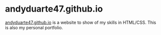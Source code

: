 <h1>andyduarte47.github.io</h1>

[andyduarte47.github.io](andyduarte47.github.io) is a website to show of my skills in HTML/CSS. This is also my personal portfolio.
